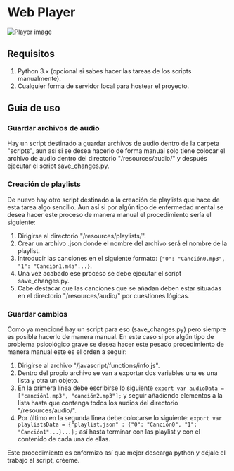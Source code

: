# Web Player
![Player image]("https://github.com/BanNeophiliatic/web_player/blob/main/player.png")

## Requisitos
1. Python 3.x (opcional si sabes hacer las tareas de los scripts manualmente).
2. Cualquier forma de servidor local para hostear el proyecto.

## Guía de uso
### Guardar archivos de audio
Hay un script destinado a guardar archivos de audio dentro de la carpeta "scripts", aun así si se desea hacerlo de forma manual solo tiene colocar el archivo de audio dentro del directorio "/resources/audio/" y después ejecutar el script save_changes.py.

### Creación de playlists
De nuevo hay otro script destinado a la creación de playlists que hace de esta tarea algo sencillo. Aun así si por algún tipo de enfermedad mental se desea hacer este proceso de manera manual el procedimiento sería el siguiente:

1. Dirigirse al directorio "/resources/playlists/".
2. Crear un archivo .json donde el nombre del archivo será el nombre de la playlist.
3. Introducir las canciones en el siguiente formato: `{"0": "Canción0.mp3", "1": "Canción1.m4a"...}`.
4. Una vez acabado ese proceso se debe ejecutar el script save_changes.py.
5. Cabe destacar que las canciones que se añadan deben estar situadas en el directorio "/resources/audio/" por cuestiones lógicas.

### Guardar cambios
Como ya mencioné hay un script para eso (save_changes.py) pero siempre es posible hacerlo de manera manual. En este caso si por algún tipo de problema psicológico grave se desea hacer este pesado procedimiento de manera manual este es el orden a seguir:
1. Dirigirse al archivo "/javascript/functions/info.js".
2. Dentro del propio archivo se van a exportar dos variables una es una lista y otra un objeto.
3. En la primera línea debe escribirse lo siguiente `export var audioData = ["canción1.mp3", "canción2.mp3"];` y seguir añadiendo elementos a la lista hasta que contenga todos los audios del directorio "/resources/audio/".
4. Por último en la segunda línea debe colocarse lo siguiente: `export var playlistsData = {"playlist.json" : {"0": "Canción0", "1": "Canción1"...}...};` así hasta terminar con las playlist y con el contenido de cada una de ellas.

Este procedimiento es enfermizo así que mejor descarga python y déjale el trabajo al script, créeme.
